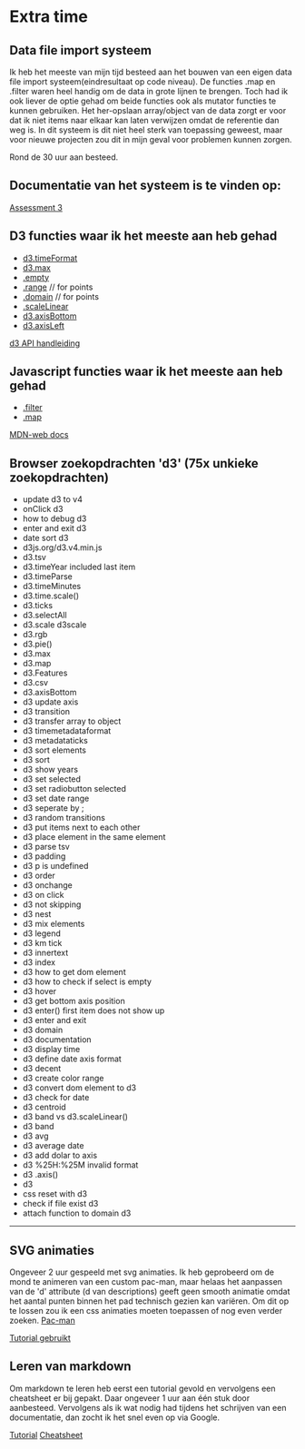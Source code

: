 # Extra time


## Data file import systeem
Ik heb het meeste van mijn tijd besteed aan het bouwen van een eigen data file import systeem(eindresultaat op code niveau). 
De functies .map en .filter waren heel handig om de data in grote lijnen te brengen. Toch had ik ook liever de optie gehad om beide functies ook als mutator functies te kunnen gebruiken. Het her-opslaan array/object van de data zorgt er voor dat ik niet items naar elkaar kan laten verwijzen omdat de referentie dan weg is. In dit systeem is dit niet heel sterk van toepassing geweest, maar voor nieuwe projecten zou dit in mijn geval voor problemen kunnen zorgen. 

Rond de 30 uur aan besteed.


## Documentatie van het systeem is te vinden op:
[Assessment 3](https://github.com/IIYAMA12/fe3-assessment-3)


## D3 functies waar ik het meeste aan heb gehad
* [d3.timeFormat](https://github.com/d3/d3-time-format/blob/master/README.md#timeFormat)
* [d3.max](https://github.com/d3/d3-array/blob/master/README.md#max)
* [.empty](https://github.com/d3/d3-collection/blob/master/README.md#map_empty)
* [.range](https://github.com/d3/d3-scale/blob/master/README.md#point_range) // for points
* [.domain](https://github.com/d3/d3-scale/blob/master/README.md#point_domain) // for points
* [.scaleLinear](https://github.com/d3/d3-scale/blob/master/README.md#scaleLinear)
* [d3.axisBottom](https://github.com/d3/d3-axis/blob/master/README.md#axisBottom)
* [d3.axisLeft](https://github.com/d3/d3-axis/blob/master/README.md#axisLeft)

[d3 API handleiding](https://github.com/d3/d3/blob/master/API.md)

## Javascript functies waar ik het meeste aan heb gehad
* [.filter](https://developer.mozilla.org/nl/docs/Web/JavaScript/Reference/Global_Objects/Array/filter)
* [.map](https://developer.mozilla.org/nl/docs/Web/JavaScript/Reference/Global_Objects/Array/map)


[MDN-web docs](https://developer.mozilla.org/nl/)

## Browser zoekopdrachten 'd3' (75x unkieke zoekopdrachten)
* update d3 to v4
* onClick d3
* how to debug d3
* enter and exit d3
* date sort d3
* d3js.org/d3.v4.min.js
* d3.tsv
* d3.timeYear included last item
* d3.timeParse
* d3.timeMinutes
* d3.time.scale()
* d3.ticks
* d3.selectAll
* d3.scale d3scale
* d3.rgb
* d3.pie()
* d3.max
* d3.map
* d3.Features
* d3.csv
* d3.axisBottom
* d3 update axis
* d3 transition
* d3 transfer array to object
* d3 timemetadataformat
* d3 metadataticks
* d3 sort elements
* d3 sort
* d3 show years
* d3 set selected
* d3 set radiobutton selected
* d3 set date range
* d3 seperate by ;
* d3 random transitions
* d3 put items next to each other
* d3 place element in the same element
* d3 parse tsv
* d3 padding
* d3 p is undefined
* d3 order
* d3 onchange
* d3 on click
* d3 not skipping
* d3 nest
* d3 mix elements
* d3 legend
* d3 km tick
* d3 innertext
* d3 index
* d3 how to get dom element
* d3 how to check if select is empty
* d3 hover
* d3 get bottom axis position
* d3 enter() first item does not show up
* d3 enter and exit
* d3 domain
* d3 documentation
* d3 display time
* d3 define date axis format
* d3 decent
* d3 create color range
* d3 convert dom element to d3
* d3 check for date
* d3 centroid
* d3 band vs d3.scaleLinear()
* d3 band
* d3 avg
* d3 average date
* d3 add dolar to axis
* d3 %25H:%25M invalid format
* d3 .axis()
* d3
* css reset with d3
* check if file exist d3
* attach function to domain d3

---

## SVG animaties
Ongeveer 2 uur gespeeld met svg animaties. Ik heb geprobeerd om de mond te animeren van een custom pac-man, maar helaas het aanpassen van de 'd' attribute (d van descriptions) geeft geen smooth animatie omdat het aantal punten binnen het pad technisch gezien kan variëren. Om dit op te lossen zou ik een css animaties moeten toepassen of nog even verder zoeken.
[Pac-man](pac-man.svg)

[Tutorial gebruikt](https://css-tricks.com/guide-svg-animations-smil/)


## Leren van markdown
Om markdown te leren heb eerst een tutorial gevold en vervolgens een cheatsheet er bij gepakt.
Daar ongeveer 1 uur aan één stuk door aanbesteed. Vervolgens als ik wat nodig had tijdens het schrijven van een documentatie, dan zocht ik het snel even op via Google.



[Tutorial](https://www.markdowntutorial.com/)
[Cheatsheet](https://github.com/adam-p/markdown-here/wiki/Markdown-Cheatsheet)



